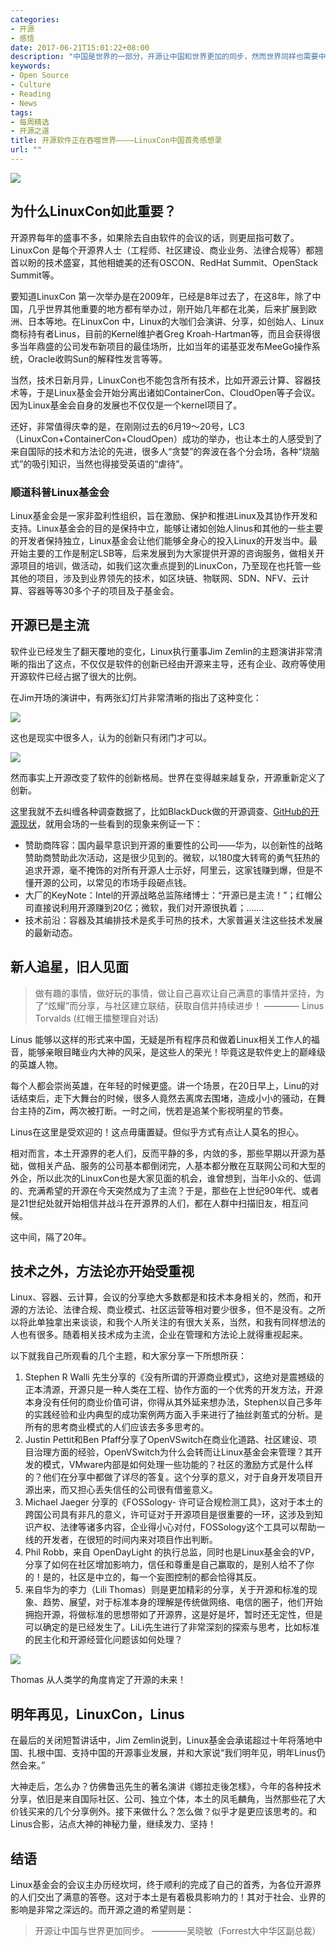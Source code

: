 ```yaml
---
categories:
- 开源
- 感悟
date: 2017-06-21T15:01:22+08:00
description: "中国是世界的一部分，开源让中国和世界更加的同步，然而世界同样也需要中国！这不，全球最大的开源项目——Linux背后的基金会来中国了！Linux创始人也来了！既然来了，就要多学习！"
keywords:
- Open Source
- Culture
- Reading
- News
tags:
- 每周精选
- 开源之道
title: 开源软件正在吞噬世界————LinuxCon中国首秀感想录
url: ""
---
```


![](https://www.linux.com/sites/lcom/files/styles/rendered_file/public/lc3-china.png?itok=g-OuEMkI)

## 为什么LinuxCon如此重要？

开源界每年的盛事不多，如果除去自由软件的会议的话，则更屈指可数了。LinuxCon 是每个开源界人士（工程师、社区建设、商业业务、法律合规等）都翘首以盼的技术盛宴，其他相媲美的还有OSCON、RedHat Summit、OpenStack Summit等。

要知道LinuxCon 第一次举办是在2009年，已经是8年过去了，在这8年，除了中国，几乎世界其他重要的地方都有举办过，刚开始几年都在北美，后来扩展到欧洲、日本等地。在LinuxCon 中，Linux的大咖们会演讲、分享，如创始人、Linux商标持有者Linus，目前的Kernel维护者Greg Kroah-Hartman等，而且会获得很多当年鼎盛的公司发布新项目的最佳场所，比如当年的诺基亚发布MeeGo操作系统，Oracle收购Sun的解释性发言等等。

当然，技术日新月异，LinuxCon也不能包含所有技术，比如开源云计算、容器技术等，于是Linux基金会开始分离出诸如ContainerCon、CloudOpen等子会议。因为Linux基金会自身的发展也不仅仅是一个kernel项目了。

还好，非常值得庆幸的是，在刚刚过去的6月19～20号，LC3（LinuxCon+ContainerCon+CloudOpen）成功的举办，也让本土的人感受到了来自国际的技术和方法论的先进，很多人“贪婪”的奔波在各个分会场，各种“烧脑式”的吸引知识，当然也得接受英语的“虐待”。

### 顺道科普Linux基金会

Linux基金会是一家非盈利性组织，旨在激励、保护和推进Linux及其协作开发和支持。Linux基金会的目的是保持中立，能够让诸如创始人linus和其他的一些主要的开发者保持独立，Linux基金会让他们能够全身心的投入Linux的开发当中。最开始主要的工作是制定LSB等，后来发展到为大家提供开源的咨询服务，做相关开源项目的培训，做活动，如我们这次重点提到的LinuxCon，乃至现在也托管一些其他的项目，涉及到业界领先的技术，如区块链、物联网、SDN、NFV、云计算、容器等等30多个子的项目及子基金会。

## 开源已是主流

软件业已经发生了翻天覆地的变化，Linux执行董事Jim Zemlin的主题演讲非常清晰的指出了这点，不仅仅是软件的创新已经由开源来主导，还有企业、政府等使用开源软件已经占据了很大的比例。

在Jim开场的演讲中，有两张幻灯片非常清晰的指出了这种变化：

![](https://raw.githubusercontent.com/OCselected/ttoos/master/content/public/lc3_Jim_keynote_ng_software.jpeg)

这也是现实中很多人，认为的创新只有闭门才可以。

![](https://raw.githubusercontent.com/OCselected/ttoos/master/content/public/lc3_jim_keynote_new_software.jpeg)

然而事实上开源改变了软件的创新格局。世界在变得越来越复杂，开源重新定义了创新。

这里我就不去纠缠各种调查数据了，比如BlackDuck做的开源调查、[GitHub的开源现状](http://www.ocselected.org/posts/event_analysis/github_open_source_survey_2017/)，就用会场的一些看到的现象来例证一下：

* 赞助商阵容：国内最早意识到开源的重要性的公司——华为，以创新性的战略赞助商赞助此次活动，这是很少见到的。微软，以180度大转弯的勇气狂热的追求开源，毫不掩饰的对所有开源人士示好，阿里云，这家钱赚到爆，但是不懂开源的公司，以常见的市场手段砸点钱。
* 大厂的KeyNote：Intel的开源战略总监陈绪博士：“开源已是主流！”；红帽公司直接说利用开源赚到20亿；微软，我们对开源很执着；.......
* 技术前沿：容器及其编排技术是炙手可热的技术，大家普遍关注这些技术发展的最新动态。

## 新人追星，旧人见面

> 做有趣的事情，做好玩的事情，做让自己喜欢让自己满意的事情并坚持，为了“炫耀”而分享，与社区建立联结，获取自信并持续进步！ ———— Linus Torvalds (红帽王擂整理自对话)

Linus 能够以这样的形式来中国，无疑是所有程序员和做着Linux相关工作人的福音，能够亲眼目睹业内大神的风采，是这些人的荣光！毕竟这是软件史上的巅峰级的英雄人物。

每个人都会崇尚英雄，在年轻的时候更盛。讲一个场景，在20日早上，Linu的对话结束后，走下大舞台的时候，很多人竟然去离席去围堵，造成小小的骚动，在舞台主持的Zim，两次被打断。一时之间，恍若是追某个影视明星的节奏。

Linus在这里是受欢迎的！这点毋庸置疑。但似乎方式有点让人莫名的担心。

相对而言，本土开源界的老人们，反而平静的多，内敛的多，那些早期以开源为基础，做相关产品、服务的公司基本都倒闭完，人基本都分散在互联网公司和大型的外企，所以此次的LinuxCon也是大家见面的机会，谁曾想到，当年小众的、低调的、充满希望的开源在今天突然成为了主流？于是，那些在上世纪90年代、或者是21世纪处就开始相信并战斗在开源界的人们，都在人群中扫描旧友，相互问候。

这中间，隔了20年。

## 技术之外，方法论亦开始受重视

Linux、容器、云计算，会议的分享绝大多数都是和技术本身相关的，然而，和开源的方法论、法律合规、商业模式、社区运营等相对要少很多，但不是没有。之所以将此单独拿出来谈谈，和我个人所关注的有很大关系，当然，和我有同样想法的人也有很多。随着相关技术成为主流，企业在管理和方法论上就得重视起来。

以下就我自己所观看的几个主题，和大家分享一下所想所获：

1. Stephen R Walli 先生分享的《没有所谓的开源商业模式》，这绝对是震撼级的正本清源，开源只是一种人类在工程、协作方面的一个优秀的开发方法，开源本身没有任何的商业价值可讲，你得从其外延来想办法，Stephen以自己多年的实践经验和业内典型的成功案例两方面入手来进行了抽丝剥茧式的分析。是所有的思考商业模式的人们应该去多多思考的。
2. Justin Pettit和Ben Pfaff分享了OpenVSwitch在商业化道路、社区建设、项目治理方面的经验，OpenVSwitch为什么会转而让Linux基金会来管理？其开发的模式，VMware内部是如何处理一些功能的？社区的激励方式是什么样的？他们在分享中都做了详尽的答复。这个分享的意义，对于自身开发项目开源出来，而又担心丢失信任的公司很有借鉴意义。
3. Michael Jaeger 分享的《FOSSology- 许可证合规检测工具》，这对于本土的跨国公司具有非凡的意义，许可证对于开源项目是很重要的一环，这涉及到知识产权、法律等诸多内容，企业得小心对付，FOSSology这个工具可以帮助一线的开发者，在很短的时间内来对项目作出判断。
4. Phil Robb，来自 OpenDayLight 的执行总监，同时也是Linux基金会的VP，分享了如何在社区增加影响力，信任和尊重是自己赢取的，是别人给不了你的！是的，社区是中立的，每一个妄图控制的都会恰得其反。
5. 来自华为的李力（Lili Thomas）则是更加精彩的分享，关于开源和标准的现象、趋势、展望，对于标准本身的理解是传统做网络、电信的圈子，他们开始拥抱开源，将做标准的思想带如了开源界，这是好是坏，暂时还无定性，但是可以确定的是已经发生了。LiLi先生进行了非常深刻的探索与思考，比如标准的民主化和开源经营化问题该如何处理？

![](https://raw.githubusercontent.com/OCselected/ttoos/master/content/public/dilemma_of_open_source.png)

Thomas 从人类学的角度肯定了开源的未来！

## 明年再见，LinuxCon，Linus

在最后的关闭短暂讲话中，Jim Zemlin说到，Linux基金会承诺超过十年将落地中国、扎根中国、支持中国的开源事业发展，并和大家说“我们明年见，明年Linus仍然会来。”

大神走后，怎么办？仿佛鲁迅先生的著名演讲《娜拉走後怎樣》，今年的各种技术分享，依旧是来自国际社区、公司、独立个体，本土的凤毛麟角，当然那些花了大价钱买来的几个分享例外。接下来做什么？怎么做？似乎才是更应该思考的。和Linus合影，沾点大神的神秘力量，继续发力、坚持！

## 结语

Linux基金会的会议主办历经坎坷，终于顺利的完成了自己的首秀，为各位开源界的人们交出了满意的答卷。这对于本土是有着极具影响力的！其对于社会、业界的影响是非常之深远的。而开源之道的希望则是：

> 开源让中国与世界更加同步。 ————吴晓敏（Forrest大中华区副总裁）
